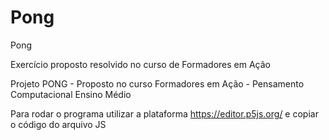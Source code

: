 # Pong
Pong

Exercício proposto resolvido no curso de Formadores em Ação

Projeto PONG - Proposto no curso Formadores em Ação - Pensamento Computacional Ensino Médio

Para rodar o programa utilizar a plataforma https://editor.p5js.org/ e copiar o código do arquivo JS
